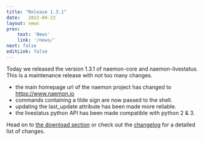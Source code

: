 ```yaml
---
title: "Release 1.3.1"
date:   2022-04-22
layout: news
prev:
    text: 'News'
    link: '/news/'
next: false
editLink: false
---
```


Today we released the version 1.3.1 of naemon-core and naemon-livestatus. This
is a maintenance release with not too many changes.

- the main homepage url of the naemon project has changed to https://www.naemon.io
- commands containing a tilde sign are now passed to the shell.
- updating the last_update attribute has been made more reliable.
- the livestatus python API has been made compatible with python 2 & 3.

Head on to [the download section](/download) or check out the [changelog](/documentation/usersguide/whatsnew) for
a detailed list of changes.

